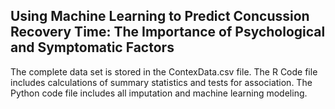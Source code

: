 ## Using Machine Learning to Predict Concussion Recovery Time: The Importance of Psychological and Symptomatic Factors
The complete data set is stored in the ContexData.csv file. The R Code file includes calculations of summary statistics and tests for association. The Python code file includes all imputation and machine learning modeling.
